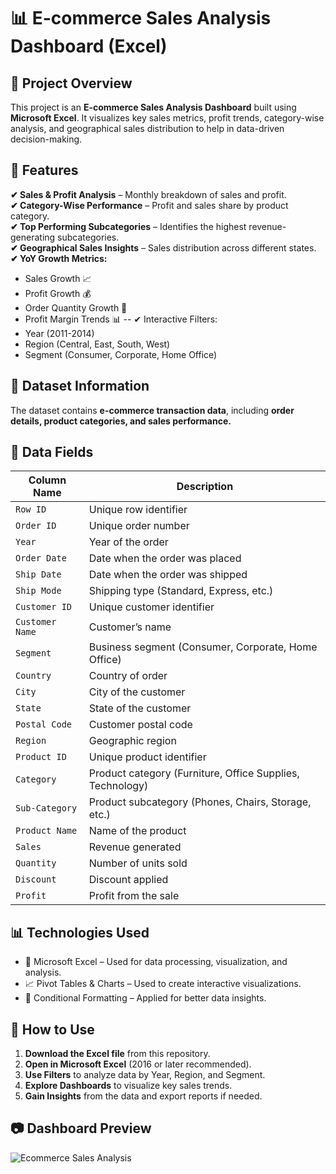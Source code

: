 # 📊 E-commerce Sales Analysis Dashboard (Excel)
## 🚀 Project Overview
This project is an **E-commerce Sales Analysis Dashboard** built using **Microsoft Excel**. It visualizes key sales metrics, profit trends, category-wise analysis, and geographical sales distribution to help in data-driven decision-making.
## 📌 Features
**✔ Sales & Profit Analysis** – Monthly breakdown of sales and profit.<br>
**✔ Category-Wise Performance** – Profit and sales share by product category.<br>
**✔ Top Performing Subcategories** – Identifies the highest revenue-generating subcategories.<br>
**✔ Geographical Sales Insights** – Sales distribution across different states.<br>
**✔ YoY Growth Metrics:**
- Sales Growth 📈
- Profit Growth 💰
- Order Quantity Growth 🛒
- Profit Margin Trends 📊
-- ✔ Interactive Filters:
- Year (2011-2014)
- Region (Central, East, South, West)
- Segment (Consumer, Corporate, Home Office)
## 📂 Dataset Information
The dataset contains **e-commerce transaction data**, including **order details, product categories, and sales performance.**
## 📄 Data Fields
| Column Name      | Description |
|-----------------|-------------|
| `Row ID`        | Unique row identifier |
| `Order ID`      | Unique order number |
| `Year`          | Year of the order |
| `Order Date`    | Date when the order was placed |
| `Ship Date`     | Date when the order was shipped |
| `Ship Mode`     | Shipping type (Standard, Express, etc.) |
| `Customer ID`   | Unique customer identifier |
| `Customer Name` | Customer’s name |
| `Segment`       | Business segment (Consumer, Corporate, Home Office) |
| `Country`       | Country of order |
| `City`          | City of the customer |
| `State`         | State of the customer |
| `Postal Code`   | Customer postal code |
| `Region`        | Geographic region |
| `Product ID`    | Unique product identifier |
| `Category`      | Product category (Furniture, Office Supplies, Technology) |
| `Sub-Category`  | Product subcategory (Phones, Chairs, Storage, etc.) |
| `Product Name`  | Name of the product |
| `Sales`         | Revenue generated |
| `Quantity`      | Number of units sold |
| `Discount`      | Discount applied |
| `Profit`        | Profit from the sale |

## 📊 Technologies Used
- 📘 Microsoft Excel – Used for data processing, visualization, and analysis.
- 📈 Pivot Tables & Charts – Used to create interactive visualizations.
- 🎨 Conditional Formatting – Applied for better data insights.
## 📌 How to Use
1. **Download the Excel file** from this repository.
2. **Open in Microsoft Excel** (2016 or later recommended).
3. **Use Filters** to analyze data by Year, Region, and Segment.
4. **Explore Dashboards** to visualize key sales trends.
5. **Gain Insights** from the data and export reports if needed.
## 📷 Dashboard Preview
![Ecommerce Sales Analysis](https://github.com/user-attachments/assets/08722dee-18fb-4e3c-9525-393486fc2e1e)


